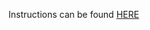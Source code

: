 Instructions can be found [HERE](
https://docs.google.com/document/d/12Wr2CbqObJuvSg5HLZ3MxBwRcF3hGjVDkBWj7fHNJDw/edit?usp=sharing)

